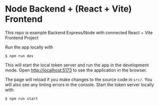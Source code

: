 # Node Backend + (React + Vite)  Frontend

This repo is example Backend Express/Node with connected  React + Vite Frontend Project 


Run the app locally with

    $ npm run dev

This will start the local token server and run the app in the development mode. Open [http://localhost:5173](http://localhost:5173) to see the application in the browser.

The page will reload if you make changes to the source code in `src/`.
You will also see any linting errors in the console. Start the token server locally with

    $ npm run start